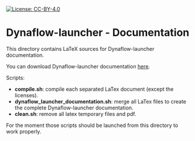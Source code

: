 <!--
    Except where otherwise noted, content in this documentation is Copyright (c)
    2022, RTE (http://www.rte-france.com) and licensed under a
    CC-BY-4.0 (https://creativecommons.org/licenses/by/4.0/)
    license. All rights reserved.
-->
[![License: CC-BY-4.0](https://img.shields.io/badge/License-CC%20BY%204.0-lightgrey.svg)](https://creativecommons.org/licenses/by/4.0/)

# Dynaflow-launcher - Documentation

This directory contains LaTeX sources for Dynaflow-launcher documentation.

You can download Dynaflow-launcher documentation [here](https://github.com/dynawo/dynaflow-launcher/releases/download/v1.6.0/DynaflowLauncherDocumentation.pdf).

Scripts:
* **compile.sh**: compile each separated LaTex document (except the licenses).
* **dynaflow_launcher_documentation.sh**: merge all LaTex files to create the complete Dynaflow-launcher documentation.
* **clean.sh**: remove all latex temporary files and pdf.

For the moment those scripts should be launched from this directory to work properly.
